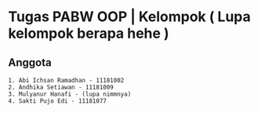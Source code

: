 # Tugas PABW OOP | Kelompok ( Lupa kelompok berapa hehe )
## Anggota
	1. Abi Ichsan Ramadhan - 11181002
	2. Andhika Setiawan - 11181009
	3. Mulyanur Hanafi - (lupa nimmnya)
	4. Sakti Pujo Edi - 11181077

